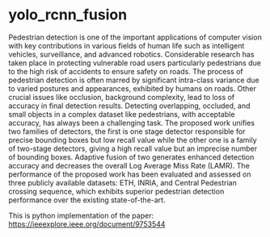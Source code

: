 # yolo_rcnn_fusion

Pedestrian detection is one of the important applications of computer vision with key contributions in various
fields of human life such as intelligent vehicles, surveillance,
and advanced robotics. Considerable research has taken place
in protecting vulnerable road users particularly pedestrians due
to the high risk of accidents to ensure safety on roads. The
process of pedestrian detection is often marred by significant
intra-class variance due to varied postures and appearances,
exhibited by humans on roads. Other crucial issues like occlusion,
background complexity, lead to loss of accuracy in final detection
results. Detecting overlapping, occluded, and small objects in a
complex dataset like pedestrians, with acceptable accuracy, has
always been a challenging task. The proposed work unifies two
families of detectors, the first is one stage detector responsible
for precise bounding boxes but low recall value while the other
one is a family of two-stage detectors, giving a high recall value
but an imprecise number of bounding boxes. Adaptive fusion
of two generates enhanced detection accuracy and decreases the
overall Log Average Miss Rate (LAMR). The performance of
the proposed work has been evaluated and assessed on three
publicly available datasets: ETH, INRIA, and Central Pedestrian
crossing sequence, which exhibits superior pedestrian detection
performance over the existing state-of-the-art.

This is python implementation of the paper: https://ieeexplore.ieee.org/document/9753544
